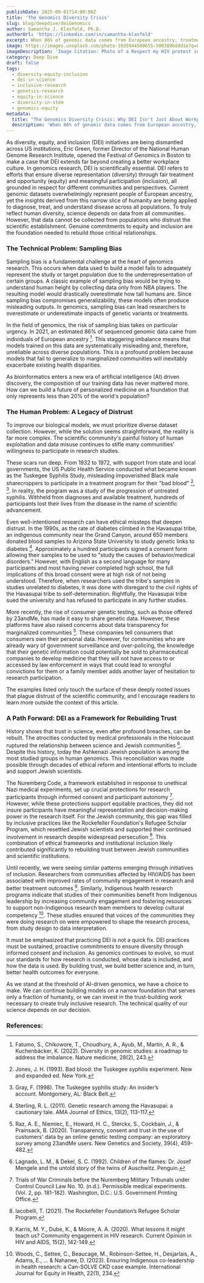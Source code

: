 ```yaml
---
publishDate: 2025-09-01T14:00:00Z
title: 'The Genomics Diversity Crisis'
slug: blog/deepdive/deiGenomics
author: Samantha J. Klasfeld, Ph.D.
authorUrl: 'https://linkedin.com/in/samantha-klasfeld'
excerpt: When 86% of genomic data comes from European ancestry, treatments built on this data will inevitably fail marginalized communities.
image: https://images.unsplash.com/photo-1635944599655-500389bddd1e?q=80&w=1170&auto=format&fit=crop&ixlib=rb-4.1.0&ixid=M3wxMjA3fDB8MHxwaG90by1wYWdlfHx8fGVufDB8fHx8fA%3D%3D
imageDescription: 'Image Citation: Photo of a Respect my HIV protest in London by Akhere Unuabona on Unsplash (https://unsplash.com/@mettyunuabona). Recent studies on HIV included scientists from communities affected by HIV as an effort to improve ethical standards of this research.'
category: Deep Dive
draft: false
tags:
  - diversity-equity-inclusion
  - dei-in-science
  - inclusive-research
  - genetics-research
  - equity-in-science
  - diversity-in-stem
  - genomics-equity
metadata:
  title: "The Genomics Diversity Crisis: Why DEI Isn't Just About Workplace Culture"
  description: 'When 86% of genomic data comes from European ancestry, treatments built on this data will inevitably fail marginalized communities.'
---
```


As diversity, equity, and inclusion (DEI) initiatives are being dismantled across US institutions, Eric Green, former Director of the National Human Genome Research Institute, opened the Festival of Genomics in Boston to make a case that DEI extends far beyond creating a better workplace culture. In genomics research, DEI is scientifically essential. DEI refers to efforts that ensure diverse representation (diversity) through fair treatment and opportunity (equity) and meaningful participation (inclusion), all grounded in respect for different communities and perspectives. Current genomic datasets overwhelmingly represent people of European ancestry, yet the insights derived from this narrow slice of humanity are being applied to diagnose, treat, and understand disease across all populations. To truly reflect human diversity, science depends on data from all communities. However, that data cannot be collected from populations who distrust the scientific establishment. Genuine commitments to equity and inclusion are the foundation needed to rebuild those critical relationships.

### The Technical Problem: Sampling Bias

Sampling bias is a fundamental challenge at the heart of genomics research. This occurs when data used to build a model fails to adequately represent the study or target population due to the underrepresentation of certain groups. A classic example of sampling bias would be trying to understand human height by collecting data only from NBA players. The resulting model would drastically overestimate how tall humans are. Since sampling bias compromises generalizability, these models often produce misleading outputs. In genomics, sampling bias can lead researchers to overestimate or underestimate impacts of genetic variants or treatments.

In the field of genomics, the risk of sampling bias takes on particular urgency. In 2021, an estimated 86% of sequenced genomic data came from individuals of European ancestry [^1]. This staggering imbalance means that models trained on this data are systematically misleading and, therefore, unreliable across diverse populations. This is a profound problem because models that fail to generalize to marginalized communities will inevitably exacerbate existing health disparities.

As bioinformatics enters a new era of artificial intelligence (AI) driven discovery, the composition of our training data has never mattered more. How can we build a future of personalized medicine on a foundation that only represents less than 20% of the world's population?

### The Human Problem: A Legacy of Distrust

To improve our biological models, we must prioritize diverse dataset collection. However, while the solution seems straightforward, the reality is far more complex. The scientific community's painful history of human exploitation and data misuse continues to stifle many communities' willingness to participate in research studies.

These scars run deep. From 1932 to 1972, with support from state and local governments, the US Public Health Service conducted what became known as the Tuskegee Syphilis Study, misleading impoverished Black male sharecroppers to participate in a treatment program for their "bad blood" [^2], [^3]. In reality, the program was a study of the progression of untreated syphilis. Withheld from diagnoses and available treatment, hundreds of participants lost their lives from the disease in the name of scientific advancement.

Even well-intentioned research can have ethical missteps that deepen distrust. In the 1990s, as the rate of diabetes climbed in the Havasupai tribe, an indigenous community near the Grand Canyon, around 650 members donated blood samples to Arizona State University to study genetic links to diabetes [^4]. Approximately a hundred participants signed a consent form allowing their samples to be used to "study the causes of behavior/medical disorders." However, with English as a second language for many participants and most having never completed high school, the full implications of this broad consent were at high risk of not being understood. Therefore, when researchers used the tribe's samples in studies unrelated to diabetes, it was done with disregard to the civil rights of the Havasupai tribe to self-determination. Rightfully, the Havasupai tribe sued the university and has refused to participate in any further studies.

More recently, the rise of consumer genetic testing, such as those offered by 23andMe, has made it easy to share genetic data. However, these platforms have also raised concerns about data transparency for marginalized communities [^5]. These companies tell consumers that consumers own their personal data. However, for communities who are already wary of government surveillance and over-policing, the knowledge that their genetic information could potentially be sold to pharmaceutical companies to develop medicine that they will not have access to or accessed by law enforcement in ways that could lead to wrongful convictions for them or a family member adds another layer of hesitation to research participation.

The examples listed only touch the surface of these deeply rooted issues that plague distrust of the scientific community, and I encourage readers to learn more outside the context of this article.

### A Path Forward: DEI as a Framework for Rebuilding Trust

History shows that trust in science, even after profound breaches, can be rebuilt. The atrocities conducted by medical professionals in the Holocaust ruptured the relationship between science and Jewish communities [^6]. Despite this history, today the Ashkenazi Jewish population is among the most studied groups in human genomics. This reconciliation was made possible through decades of ethical reform and intentional efforts to include and support Jewish scientists.

The Nuremberg Code, a framework established in response to unethical Nazi medical experiments, set up crucial protections for research participants through informed consent and participant autonomy [^7]. However, while these protections support equitable practices, they did not insure participants have meaningful representation and decision-making power in the research itself. For the Jewish community, this gap was filled by inclusive practices like the Rockefeller Foundation's Refugee Scholar Program, which resettled Jewish scientists and supported their continued involvement in research despite widespread persecution [^8]. This combination of ethical frameworks and institutional inclusion likely contributed significantly to rebuilding trust between Jewish communities and scientific institutions.

Until recently, we were seeing similar patterns emerging through initiatives of inclusion. Researchers from communities affected by HIV/AIDS has been associated with improved rates of community engagement in research and better treatment outcomes [^9]. Similarly, Indigenous health research programs indicate that studies of their communities benefit from Indigenous leadership by increasing community engagement and fostering resources to support non-Indigenous research team members to develop cultural competency [^10]. These studies ensured that voices of the communities they were doing research on were empowered to shape the research process, from study design to data interpretation.

It must be emphasized that practicing DEI is not a quick fix. DEI practices must be sustained, proactive commitments to ensure diversity through informed consent and inclusion. As genomics continues to evolve, so must our standards for how research is conducted, whose data is included, and how the data is used. By building trust, we build better science and, in turn, better health outcomes for everyone.

As we stand at the threshold of AI-driven genomics, we have a choice to make. We can continue building models on a narrow foundation that serves only a fraction of humanity, or we can invest in the trust-building work necessary to create truly inclusive research. The technical quality of our science depends on our decision.

### References:

[^1]: Fatumo, S., Chikowore, T., Choudhury, A., Ayub, M., Martin, A. R., & Kuchenbäcker, K. (2022). Diversity in genomic studies: a roadmap to address the imbalance. Nature medicine, 28(2), 243.

[^2]: Jones, J. H. (1993). Bad blood: the Tuskegee syphilis experiment. New and expanded ed. New York.

[^3]: Gray, F. (1998). The Tuskegee syphilis study: An insider’s account. Montgomery, AL: Black Belt.

[^4]: Sterling, R. L. (2011). Genetic research among the Havasupai: a cautionary tale. AMA Journal of Ethics, 13(2), 113-117.

[^5]: Raz, A. E., Niemiec, E., Howard, H. C., Sterckx, S., Cockbain, J., & Prainsack, B. (2020). Transparency, consent and trust in the use of customers' data by an online genetic testing company: an exploratory survey among 23andMe users. New Genetics and Society, 39(4), 459-482.

[^6]: Lagnado, L. M., & Dekel, S. C. (1992). Children of the flames: Dr. Josef Mengele and the untold story of the twins of Auschwitz. Penguin.

[^7]: Trials of War Criminals before the Nuremberg Military Tribunals under Control Council Law No. 10. (n.d.). Permissible medical experiments. (Vol. 2, pp. 181-182). Washington, D.C.: U.S. Government Printing Office.

[^8]: Iacobelli, T. (2021). The Rockefeller Foundation’s Refugee Scholar Program.

[^9]: Karris, M. Y., Dube, K., & Moore, A. A. (2020). What lessons it might teach us? Community engagement in HIV research. Current Opinion in HIV and AIDS, 15(2), 142-149.

[^10]: Woods, C., Settee, C., Beaucage, M., Robinson-Settee, H., Desjarlais, A., Adams, E., ... & Nahanee, D. (2023). Ensuring Indigenous co-leadership in health research: a Can-SOLVE CKD case example. International Journal for Equity in Health, 22(1), 234.
